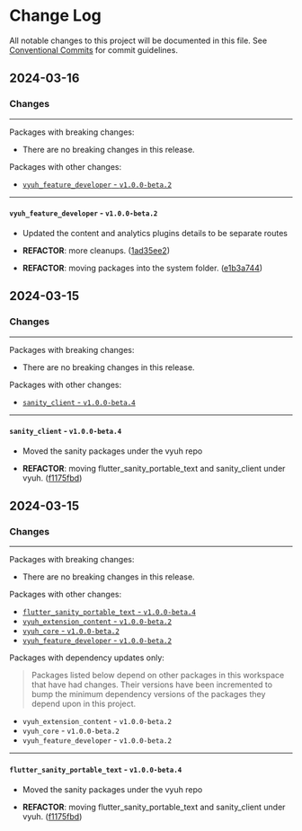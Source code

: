 # Change Log

All notable changes to this project will be documented in this file.
See [Conventional Commits](https://conventionalcommits.org) for commit guidelines.

## 2024-03-16

### Changes

---

Packages with breaking changes:

 - There are no breaking changes in this release.

Packages with other changes:

 - [`vyuh_feature_developer` - `v1.0.0-beta.2`](#vyuh_feature_developer---v100-beta2)

---

#### `vyuh_feature_developer` - `v1.0.0-beta.2`

 - Updated the content and analytics plugins details to be separate routes

 - **REFACTOR**: more cleanups. ([1ad35ee2](https://github.com/vyuh-tech/vyuh/commit/1ad35ee20a195dd4f4a59eedb91327ea9280cd8c))
 - **REFACTOR**: moving packages into the system folder. ([e1b3a744](https://github.com/vyuh-tech/vyuh/commit/e1b3a744e16d2c464ce8128a6782d47f85f8e5ed))


## 2024-03-15

### Changes

---

Packages with breaking changes:

 - There are no breaking changes in this release.

Packages with other changes:

 - [`sanity_client` - `v1.0.0-beta.4`](#sanity_client---v100-beta4)

---

#### `sanity_client` - `v1.0.0-beta.4`

 - Moved the sanity packages under the vyuh repo

 - **REFACTOR**: moving flutter_sanity_portable_text and sanity_client under vyuh. ([f1175fbd](https://github.com/vyuh-tech/vyuh/commit/f1175fbdb602588ef5f8d978a3d474f15a96e861))


## 2024-03-15

### Changes

---

Packages with breaking changes:

 - There are no breaking changes in this release.

Packages with other changes:

 - [`flutter_sanity_portable_text` - `v1.0.0-beta.4`](#flutter_sanity_portable_text---v100-beta4)
 - [`vyuh_extension_content` - `v1.0.0-beta.2`](#vyuh_extension_content---v100-beta2)
 - [`vyuh_core` - `v1.0.0-beta.2`](#vyuh_core---v100-beta2)
 - [`vyuh_feature_developer` - `v1.0.0-beta.2`](#vyuh_feature_developer---v100-beta2)

Packages with dependency updates only:

> Packages listed below depend on other packages in this workspace that have had changes. Their versions have been incremented to bump the minimum dependency versions of the packages they depend upon in this project.

 - `vyuh_extension_content` - `v1.0.0-beta.2`
 - `vyuh_core` - `v1.0.0-beta.2`
 - `vyuh_feature_developer` - `v1.0.0-beta.2`

---

#### `flutter_sanity_portable_text` - `v1.0.0-beta.4`

 - Moved the sanity packages under the vyuh repo

 - **REFACTOR**: moving flutter_sanity_portable_text and sanity_client under vyuh. ([f1175fbd](https://github.com/vyuh-tech/vyuh/commit/f1175fbdb602588ef5f8d978a3d474f15a96e861))

